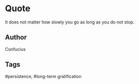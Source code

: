 # Quote

It does not matter how slowly you go as long as you do not stop.

## Author

Confucius

## Tags

#persistence, #long-term gratification
